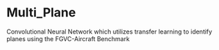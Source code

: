 # Multi_Plane
Convolutional Neural Network which utilizes transfer learning to identify planes using the FGVC-Aircraft Benchmark
